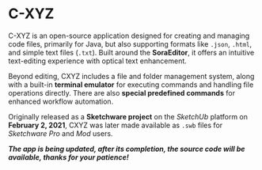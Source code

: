 # C-XYZ  

C-XYZ is an open-source application designed for creating and managing code files, primarily for Java, but also supporting formats like `.json`, `.html`, and simple text files (`.txt`). Built around the **SoraEditor**, it offers an intuitive text-editing experience with optical text enhancement.

Beyond editing, CXYZ includes a file and folder management system, along with a built-in **terminal emulator** for executing commands and handling file operations directly. There are also **special predefined commands** for enhanced workflow automation.  

Originally released as a **Sketchware project** on the *SketchUb* platform on **February 2, 2021**, CXYZ was later made available as `.swb` files for *Sketchware Pro* and *Mod* users.


***The app is being updated, after its completion, the source code will be available, thanks for your patience!***

